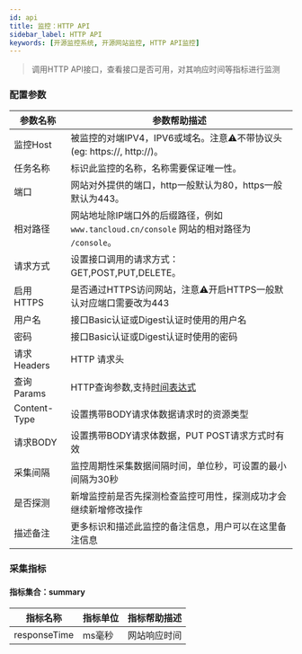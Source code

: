 ```yaml
---
id: api  
title: 监控：HTTP API      
sidebar_label: HTTP API   
keywords: [开源监控系统, 开源网站监控, HTTP API监控]
---
```


> 调用HTTP API接口，查看接口是否可用，对其响应时间等指标进行监测   

### 配置参数

| 参数名称      | 参数帮助描述                                                            |
| ----------- |-------------------------------------------------------------------|
| 监控Host     | 被监控的对端IPV4，IPV6或域名。注意⚠️不带协议头(eg: https://, http://)。              |
| 任务名称     | 标识此监控的名称，名称需要保证唯一性。                                               |
| 端口        | 网站对外提供的端口，http一般默认为80，https一般默认为443。                              |
| 相对路径     | 网站地址除IP端口外的后缀路径，例如 `www.tancloud.cn/console` 网站的相对路径为 `/console`。 |
| 请求方式     | 设置接口调用的请求方式：GET,POST,PUT,DELETE。                                  |
| 启用HTTPS   | 是否通过HTTPS访问网站，注意⚠️开启HTTPS一般默认对应端口需要改为443                          |
| 用户名      | 接口Basic认证或Digest认证时使用的用户名                                         |
| 密码        | 接口Basic认证或Digest认证时使用的密码                                          |
| 请求Headers | HTTP 请求头                                                          |
| 查询Params | HTTP查询参数,支持[时间表达式](time-expression.md)                            |
| Content-Type  | 设置携带BODY请求体数据请求时的资源类型                                             |
| 请求BODY    | 设置携带BODY请求体数据，PUT POST请求方式时有效                                     |
| 采集间隔    | 监控周期性采集数据间隔时间，单位秒，可设置的最小间隔为30秒                                    |
| 是否探测    | 新增监控前是否先探测检查监控可用性，探测成功才会继续新增修改操作                                  |
| 描述备注    | 更多标识和描述此监控的备注信息，用户可以在这里备注信息                                       |

### 采集指标

#### 指标集合：summary

| 指标名称      | 指标单位 | 指标帮助描述 |
| ----------- | ----------- | ----------- |
| responseTime   | ms毫秒 | 网站响应时间 |


